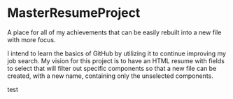# MasterResumeProject
A place for all of my achievements that can be easily rebuilt into a new file with more focus.

I intend to learn the basics of GitHub by utilizing it to continue improving my job search.
My vision for this project is to have an HTML resume with fields to select that will filter out specific components so that a new file can be created, with a new name, containing only the unselected components.


test
